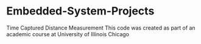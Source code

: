 # Embedded-System-Projects
Time Captured Distance Measurement 
This code was created as part of an academic course at University of Illinois Chicago 
